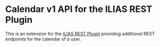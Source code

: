 Calendar v1 API for the ILIAS REST Plugin
======================================
This is an extension for the [ILIAS REST Plugin](https://github.com/hrz-unimr/RESTPlugin)
providing additional REST endpoints for the calendar of a user.


